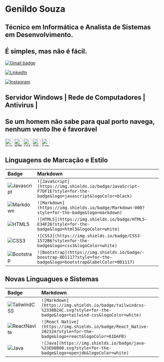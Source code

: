 # Genildo Souza


## Técnico em Informática e Analista de Sistemas em Desenvolvimento.


## É simples, mas não é fácil.



[![Gmail badge](https://img.shields.io/badge/gmail-red?logo=gmail&style=for-the-badge&logoColor=white)](mailto:jgmicroshs@gmail.com)

[![LinkedIn](https://img.shields.io/badge/LinkedIn-0077B5?style=for-the-badge&logo=linkedin&logoColor=white)](https://www.linkedin.com/in/genildo-souza-83b261104/)


[![Instagram](https://img.shields.io/badge/-Instagram-%23E4405F?style=for-the-badge&logo=instagram&logoColor=white)](https://www.instagram.com/gsmicros/)



## Servidor Windows | Rede de Computadores | Antivìrus | 


## Se um homem não sabe para qual porto navega, nenhum vento lhe é favorável


<code><img title="Git" width="26px" src="https://cdn.worldvectorlogo.com/logos/git-icon.svg"/></code>
<code><img title="HTML5" width="26px" src="https://cdn.worldvectorlogo.com/logos/html-1.svg"/></code>
<code><img title="CSS3" width="26px" src="https://cdn.worldvectorlogo.com/logos/css-3.svg"/></code>
<code><img title="SQL" width="26px" src="https://www.vectorlogo.zone/logos/mysql/mysql-icon.svg"/></code>
<code><img title="Composer" width="26px" src="https://cdn.worldvectorlogo.com/logos/composer.svg"/></code>


## Linguagens de Marcação e Estilo
<table>
  <thead>
    <tr align="left">
      <th>Badge</th>
      <th>Markdown</th>
    </tr>
  </thead>
  <tbody align="left">
    <tr>
      <td>
        <img align="center" alt="Javascript" src="https://img.shields.io/badge/JavaScript-F7DF1E?style=for-the-badge&logo=javascript&logoColor=black">
      </td>
      <td>
        <code>![JavaScript](https://img.shields.io/badge/JavaScript-F7DF1E?style=for-the-badge&logo=javascript&logoColor=black)</code>
      </td>
    </tr>
    <tr>
      <td>
        <img align="center" alt="Markdown" src="https://img.shields.io/badge/Markdown-000?style=for-the-badge&logo=markdown">
      </td>
      <td>
        <code>![Markdown](https://img.shields.io/badge/Markdown-000?style=for-the-badge&logo=markdown)</code>
      </td>
    </tr>
    <tr>
      <td>
        <img align="center" alt="HTML5" src="https://img.shields.io/badge/HTML5-E34F26?style=for-the-badge&logo=html5&logoColor=white">
      </td>
      <td>
        <code>![HTML5](https://img.shields.io/badge/HTML5-E34F26?style=for-the-badge&logo=html5&logoColor=white)</code>
      </td>
    </tr>
    <tr>
      <td>
        <img align="center" alt="CSS3" src="https://img.shields.io/badge/CSS3-1572B6?style=for-the-badge&logo=css3&logoColor=white">
      </td>
      <td>
        <code>![CSS3](https://img.shields.io/badge/CSS3-1572B6?style=for-the-badge&logo=css3&logoColor=white)</code>
      </td>
    </tr>
    <tr>
      <td>
        <img align="center" alt="Bootstrap" src="https://img.shields.io/badge/-boostrap-0D1117?style=for-the-badge&logo=bootstrap&labelColor=0D1117">
      </td>
      <td>
        <code>![Bootstrap](https://img.shields.io/badge/-boostrap-0D1117?style=for-the-badge&logo=bootstrap&labelColor=0D1117)</code>
      </td>
    </tr>
    
  </tbody>
  <tfoot></tfoot>
</table>

## Novas Linguagues e Sistemas


<table>
  <thead>
    <tr align="left">
      <th>Badge</th>
      <th>Markdown</th>
    </tr>
  </thead>
  <tbody align="left">
    <tr>
      <td>
        <img align="center" alt="TailwindCSS" src="https://img.shields.io/badge/tailwindcss-%2338B2AC.svg?style=for-the-badge&logo=tailwind-css&logoColor=white">
      </td>
      <td>
        <code>![Markdown](https://img.shields.io/badge/tailwindcss-%2338B2AC.svg?style=for-the-badge&logo=tailwind-css&logoColor=white)</code>
      </td>
    </tr>
    <tr>
      <td>
        <img align="center" alt="ReactNavite" src="https://img.shields.io/badge/React_Native-20232A?style=for-the-badge&logo=react&logoColor=61DAFB">
      </td>
      <td>
        <code>![React Native](https://img.shields.io/badge/React_Native-20232A?style=for-the-badge&logo=react&logoColor=61DAFB)</code>
      </td>
    </tr>
    <tr>
      <td>
        <img align="center" alt="Java" src="https://img.shields.io/badge/java-%23ED8B00.svg?style=for-the-badge&logo=openjdk&logoColor=white">
      </td>
      <td>
        <code>![Java](https://img.shields.io/badge/java-%23ED8B00.svg?style=for-the-badge&logo=openjdk&logoColor=white)</code>
      </td>
    </tr>
    <tr>
         
  </tbody>
  <tfoot></tfoot>
</table>
